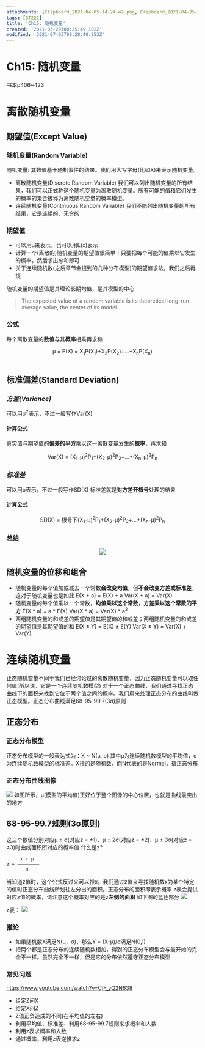 ```yaml
---
attachments: [Clipboard_2021-04-05-14-24-42.png, Clipboard_2021-04-05-14-25-45.png, Clipboard_2021-04-05-14-26-31.png, Clipboard_2021-07-03-15-38-07.png]
tags: [ST221]
title: 'Ch15: 随机变量'
created: '2021-03-29T00:25:49.102Z'
modified: '2021-07-03T08:28:40.853Z'
---
```


# Ch15: 随机变量
书本p406~423

# 离散随机变量
## 期望值(Except Value)
### 随机变量(Random Variable)
随机变量: 其数值基于随机事件的结果。我们用大写字母(比如X)来表示随机变量。
- 离散随机变量(Discrete Random Variable)
我们可以列出随机变量的所有结果，我们可以正式称这个随机变量为离散随机变量。所有可能的值和它们发生的概率的集合被称为离散随机变量的概率模型。
- 连续随机变量(Continuous Random Variable)
我们不能列出随机变量的所有结果，它是连续的、无穷的

### 期望值
- 可以用μ来表示，也可以用E(x)表示
- 计算一个(离散的)随机变量的期望值很简单！只要把每个可能的值乘以它发生的概率，然后求出总和即可
- 关于连续随机数(之后章节会提到的几种分布模型)的期望值求法，我们之后再提

随机变量的期望值是其理论长期均值，是其模型的中心
> The expected value of a random variable is its theoretical long-run average value, the center of its model.

### 公式
每个离散变量的**数值**与其**概率**相乘再求和
<center>μ = E(X) = X<sub>1</sub>P(X<sub>1</sub>)+X<sub>2</sub>P(X<sub>2</sub>)+...+X<sub>n</sub>P(X<sub>n</sub>)</center>
<br>

## 标准偏差(Standard Deviation)
### *方差(Variance)*
可以用σ<sup>2</sup>表示，不过一般写作Var(X)

#### 计算公式
真实值与期望值的**偏差的平方**乘以这一离散变量发生的**概率**，再求和
<center>Var(X) = (X<sub>1</sub>-μ)<sup>2</sup>P<sub>1</sub>+(X<sub>2</sub>-μ)<sup>2</sup>P<sub>2</sub>+...+(X<sub>n</sub>-μ)<sup>2</sup>P<sub>n</sub></center>

### *标准差*
可以用σ表示，不过一般写作SD(X)
标准差就是**对方差开根号**处理的结果
#### 计算公式
<center>SD(X) = 根号下(X<sub>1</sub>-μ)<sup>2</sup>P<sub>1</sub>+(X<sub>2</sub>-μ)<sup>2</sup>P<sub>2</sub>+...+(X<sub>n</sub>-μ)<sup>2</sup>P<sub>n</sub></center>

### <p style="text-decoration: underline;">总结</p>
<p align="center"><img src="@attachment/Clipboard_2021-07-03-15-38-07.png"></p>

## 随机变量的位移和组合
- 随机变量的每个值加或减去一个常数**会改变均值**，但**不会改变方差或标准差**，这对于随机变量也是如此
E(X ± a) = E(X) ± a
Var(X ± a) = Var(X)
- 随机变量的每个值乘以一个常数，**均值乘以这个常数**，**方差乘以这个常数的平方**
E(X * a) = a * E(X)
Var(X * a) = Var(X) * a<sup>2</sup>
- 两组随机变量的和或差的期望值是其期望值的和或差；两组随机变量的和或差的期望值是其期望值的和
E(X ± Y) = E(X) ± E(Y)
Var(X ± Y) = Var(X) + Var(Y)


# 连续随机变量
正态随机变量不同于我们已经讨论过的离散随机变量，因为正态随机变量可以取任何值(所以说，它是一个连续随机数模型)
对于一个正态曲线，我们通过寻找正态曲线下的面积来找到它位于两个值之间的概率。我们用来处理正态分布的曲线叫做正态模型。正态分布曲线满足68-95-99.7(3σ)原则

## 正态分布
### 正态分布模型
正态分布模型的一般表达式为：X ~ N(μ, σ)
其中μ为连续随机数模型的平均值，σ为连续随机数模型的标准差。X指的是随机数，而N代表的是Normal，指正态分布

### 正态分布曲线图像
![](@attachment/Clipboard_2021-04-05-14-26-31.png)
如图所示，μ(模型的平均值)正好位于整个图像的中心位置，也就是曲线最突出的地方

## 68-95-99.7规则(3σ原则)
这三个数值分别对应μ ± σ(对应z = ±1)、μ ± 2σ(对应z = ±2)、μ ± 3σ(对应z = ±3)时曲线面积所对应的概率值
什么是z?
```
     x - μ 
z = ———————— 
       σ
```
当知道z值时，这个公式反过来可以推x。我们通过z值来寻找随机数x为某个特定的值时正态分布曲线所划往左分出的面积。正态分布的面积即表示概率
z表会提供对应z值的概率，请注意这个概率对应的是z**左侧的面积**
如下图的蓝色部分
![](@attachment/Clipboard_2021-04-05-14-24-42.png)

z表：
![](@attachment/Clipboard_2021-04-05-14-25-45.png)

### 推论
- 如果随机数X满足N(μ，σ)，那么Y = (X-μ)/σ满足N(0,1)
- 把两个都是正态分布的连续随机数相加，得到的正态分布模型会与最开始的完全不一样。虽然完全不一样，但是它的分布依然遵守正态分布模型

### 常见问题
https://www.youtube.com/watch?v=CjF_yQ2N638
- 给定Z问X
- 给定X问Z
- Z值正负造成的不同(在平均值的左右)
- 利用平均值、标准差、利用68-95-99.7规则来求概率和人数
- 利用z表求概率和人数
- 通过概率，利用z表逆推求z







